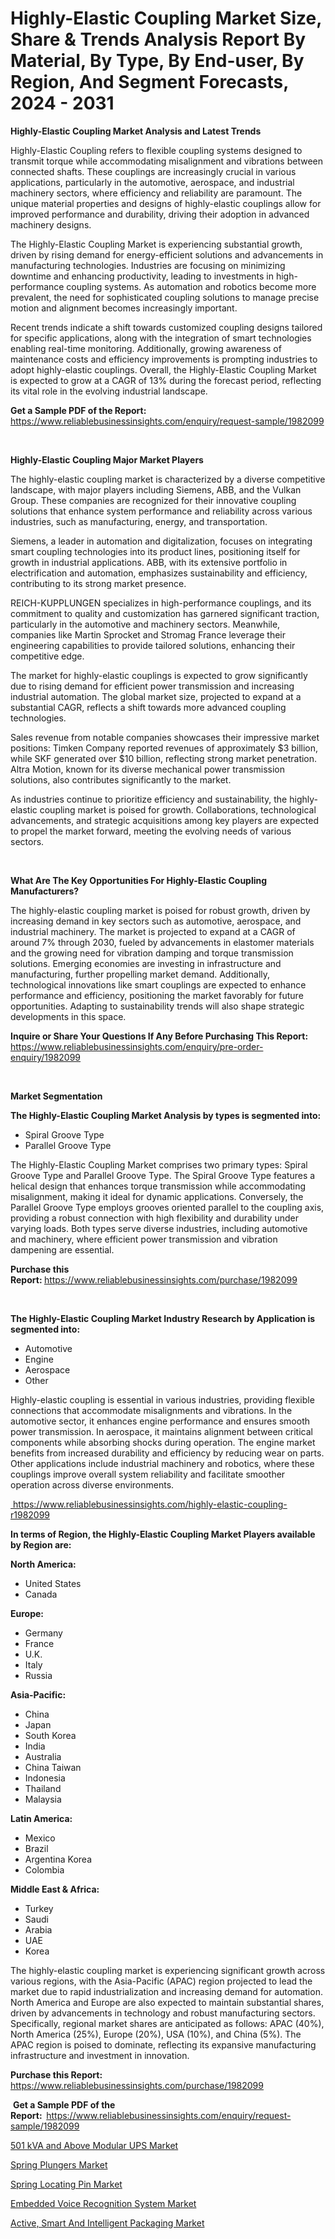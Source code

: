 <p><h1>Highly-Elastic Coupling Market Size, Share & Trends Analysis Report By Material, By Type, By End-user, By Region, And Segment Forecasts, 2024 - 2031</h1></p><p><strong>Highly-Elastic Coupling Market Analysis and Latest Trends</strong></p>
<p><p>Highly-Elastic Coupling refers to flexible coupling systems designed to transmit torque while accommodating misalignment and vibrations between connected shafts. These couplings are increasingly crucial in various applications, particularly in the automotive, aerospace, and industrial machinery sectors, where efficiency and reliability are paramount. The unique material properties and designs of highly-elastic couplings allow for improved performance and durability, driving their adoption in advanced machinery designs.</p><p>The Highly-Elastic Coupling Market is experiencing substantial growth, driven by rising demand for energy-efficient solutions and advancements in manufacturing technologies. Industries are focusing on minimizing downtime and enhancing productivity, leading to investments in high-performance coupling systems. As automation and robotics become more prevalent, the need for sophisticated coupling solutions to manage precise motion and alignment becomes increasingly important.</p><p>Recent trends indicate a shift towards customized coupling designs tailored for specific applications, along with the integration of smart technologies enabling real-time monitoring. Additionally, growing awareness of maintenance costs and efficiency improvements is prompting industries to adopt highly-elastic couplings. Overall, the Highly-Elastic Coupling Market is expected to grow at a CAGR of 13% during the forecast period, reflecting its vital role in the evolving industrial landscape.</p></p>
<p><strong>Get a Sample PDF of the Report:&nbsp;</strong> <a href="https://www.reliablebusinessinsights.com/enquiry/request-sample/1982099?utm_campaign=102&utm_medium=2&utm_source=Github&utm_content=ia&utm_term=25102024&utm_id=highly-elastic-coupling">https://www.reliablebusinessinsights.com/enquiry/request-sample/1982099</a></p>
<p>&nbsp;</p>
<p><strong>Highly-Elastic Coupling Major Market Players</strong></p>
<p><p>The highly-elastic coupling market is characterized by a diverse competitive landscape, with major players including Siemens, ABB, and the Vulkan Group. These companies are recognized for their innovative coupling solutions that enhance system performance and reliability across various industries, such as manufacturing, energy, and transportation.</p><p>Siemens, a leader in automation and digitalization, focuses on integrating smart coupling technologies into its product lines, positioning itself for growth in industrial applications. ABB, with its extensive portfolio in electrification and automation, emphasizes sustainability and efficiency, contributing to its strong market presence.</p><p>REICH-KUPPLUNGEN specializes in high-performance couplings, and its commitment to quality and customization has garnered significant traction, particularly in the automotive and machinery sectors. Meanwhile, companies like Martin Sprocket and Stromag France leverage their engineering capabilities to provide tailored solutions, enhancing their competitive edge.</p><p>The market for highly-elastic couplings is expected to grow significantly due to rising demand for efficient power transmission and increasing industrial automation. The global market size, projected to expand at a substantial CAGR, reflects a shift towards more advanced coupling technologies.</p><p>Sales revenue from notable companies showcases their impressive market positions: Timken Company reported revenues of approximately $3 billion, while SKF generated over $10 billion, reflecting strong market penetration. Altra Motion, known for its diverse mechanical power transmission solutions, also contributes significantly to the market.</p><p>As industries continue to prioritize efficiency and sustainability, the highly-elastic coupling market is poised for growth. Collaborations, technological advancements, and strategic acquisitions among key players are expected to propel the market forward, meeting the evolving needs of various sectors.</p></p>
<p>&nbsp;</p>
<p><strong>What Are The Key Opportunities For Highly-Elastic Coupling Manufacturers?</strong></p>
<p><p>The highly-elastic coupling market is poised for robust growth, driven by increasing demand in key sectors such as automotive, aerospace, and industrial machinery. The market is projected to expand at a CAGR of around 7% through 2030, fueled by advancements in elastomer materials and the growing need for vibration damping and torque transmission solutions. Emerging economies are investing in infrastructure and manufacturing, further propelling market demand. Additionally, technological innovations like smart couplings are expected to enhance performance and efficiency, positioning the market favorably for future opportunities. Adapting to sustainability trends will also shape strategic developments in this space.</p></p>
<p><strong>Inquire or Share Your Questions If Any Before Purchasing This Report:</strong> <a href="https://www.reliablebusinessinsights.com/enquiry/pre-order-enquiry/1982099?utm_campaign=102&utm_medium=2&utm_source=Github&utm_content=ia&utm_term=25102024&utm_id=highly-elastic-coupling">https://www.reliablebusinessinsights.com/enquiry/pre-order-enquiry/1982099</a></p>
<p>&nbsp;</p>
<p><strong>Market Segmentation</strong></p>
<p><strong>The Highly-Elastic Coupling Market Analysis by types is segmented into:</strong></p>
<p><ul><li>Spiral Groove Type</li><li>Parallel Groove Type</li></ul></p>
<p><p>The Highly-Elastic Coupling Market comprises two primary types: Spiral Groove Type and Parallel Groove Type. The Spiral Groove Type features a helical design that enhances torque transmission while accommodating misalignment, making it ideal for dynamic applications. Conversely, the Parallel Groove Type employs grooves oriented parallel to the coupling axis, providing a robust connection with high flexibility and durability under varying loads. Both types serve diverse industries, including automotive and machinery, where efficient power transmission and vibration dampening are essential.</p></p>
<p><strong>Purchase this Report:&nbsp;</strong><a href="https://www.reliablebusinessinsights.com/purchase/1982099?utm_campaign=102&utm_medium=2&utm_source=Github&utm_content=ia&utm_term=25102024&utm_id=highly-elastic-coupling">https://www.reliablebusinessinsights.com/purchase/1982099</a></p>
<p>&nbsp;</p>
<p><strong>The Highly-Elastic Coupling Market Industry Research by Application is segmented into:</strong></p>
<p><ul><li>Automotive</li><li>Engine</li><li>Aerospace</li><li>Other</li></ul></p>
<p><p>Highly-elastic coupling is essential in various industries, providing flexible connections that accommodate misalignments and vibrations. In the automotive sector, it enhances engine performance and ensures smooth power transmission. In aerospace, it maintains alignment between critical components while absorbing shocks during operation. The engine market benefits from increased durability and efficiency by reducing wear on parts. Other applications include industrial machinery and robotics, where these couplings improve overall system reliability and facilitate smoother operation across diverse environments.</p></p>
<p><a href="https://www.reliablebusinessinsights.com/highly-elastic-coupling-r1982099?utm_campaign=102&utm_medium=2&utm_source=Github&utm_content=ia&utm_term=25102024&utm_id=highly-elastic-coupling">&nbsp;https://www.reliablebusinessinsights.com/highly-elastic-coupling-r1982099</a></p>
<p><strong>In terms of Region, the Highly-Elastic Coupling Market Players available by Region are:</strong></p>
<p>
    <p> <strong> North America: </strong>
        <ul>
            <li>United States</li>
            <li>Canada</li>
        </ul>
        </p> 
    <p> <strong> Europe: </strong>
        <ul>
            <li>Germany</li>
            <li>France</li>
            <li>U.K.</li>
            <li>Italy</li>
            <li>Russia</li>
        </ul>
        </p> 
    <p> <strong> Asia-Pacific: </strong>
        <ul>
            <li>China</li>
            <li>Japan</li>
            <li>South Korea</li>
            <li>India</li>
            <li>Australia</li>
            <li>China Taiwan</li>
            <li>Indonesia</li>
            <li>Thailand</li>
            <li>Malaysia</li>
        </ul>
        </p> 
    <p> <strong> Latin America: </strong>
        <ul>
            <li>Mexico</li>
            <li>Brazil</li>
            <li>Argentina Korea</li>
            <li>Colombia</li>
        </ul>
        </p> 
    <p> <strong> Middle East & Africa: </strong>
        <ul>
            <li>Turkey</li>
            <li>Saudi</li>
            <li>Arabia</li>
            <li>UAE</li>
            <li>Korea</li>
        </ul>
    </p>
    </p>
<p><p>The highly-elastic coupling market is experiencing significant growth across various regions, with the Asia-Pacific (APAC) region projected to lead the market due to rapid industrialization and increasing demand for automation. North America and Europe are also expected to maintain substantial shares, driven by advancements in technology and robust manufacturing sectors. Specifically, regional market shares are anticipated as follows: APAC (40%), North America (25%), Europe (20%), USA (10%), and China (5%). The APAC region is poised to dominate, reflecting its expansive manufacturing infrastructure and investment in innovation.</p></p>
<p><strong>Purchase this Report: </strong><a href="https://www.reliablebusinessinsights.com/purchase/1982099?utm_campaign=102&utm_medium=2&utm_source=Github&utm_content=ia&utm_term=25102024&utm_id=highly-elastic-coupling">https://www.reliablebusinessinsights.com/purchase/1982099</a></p>
<p>&nbsp;<strong>Get a Sample PDF of the Report:&nbsp;&nbsp;</strong><a href="https://www.reliablebusinessinsights.com/enquiry/request-sample/1982099?utm_campaign=102&utm_medium=2&utm_source=Github&utm_content=ia&utm_term=25102024&utm_id=highly-elastic-coupling">https://www.reliablebusinessinsights.com/enquiry/request-sample/1982099</a></p>
<p><strong></strong></p>
<p><p><a href="https://www.linkedin.com/pulse/501-kva-above-modular-ups-market-share-size-trends-industry-analysis-s5jsc?utm_campaign=102&utm_medium=2&utm_source=Github&utm_content=ia&utm_term=25102024&utm_id=highly-elastic-coupling">501 kVA and Above Modular UPS Market</a></p><p><a href="https://issuu.com/reportprime-2/docs/spring-plungers-market-size-2030.pp_1dd3783b9e594b?utm_campaign=102&utm_medium=2&utm_source=Github&utm_content=ia&utm_term=25102024&utm_id=highly-elastic-coupling">Spring Plungers Market</a></p><p><a href="https://issuu.com/reportprime-2/docs/spring-locating-pin-market-size-203_36edf768e5eceb?utm_campaign=102&utm_medium=2&utm_source=Github&utm_content=ia&utm_term=25102024&utm_id=highly-elastic-coupling">Spring Locating Pin Market</a></p><p><a href="https://www.linkedin.com/pulse/embedded-voice-recognition-system-market-outlook-complete-mkqyf?utm_campaign=102&utm_medium=2&utm_source=Github&utm_content=ia&utm_term=25102024&utm_id=highly-elastic-coupling">Embedded Voice Recognition System Market</a></p><p><a href="https://github.com/SidorelaGurakuqi596/Market-Research-Report-List-1/blob/main/active-smart-and-intelligent-packaging-market.md?utm_campaign=102&utm_medium=2&utm_source=Github&utm_content=ia&utm_term=25102024&utm_id=highly-elastic-coupling">Active, Smart And Intelligent Packaging Market</a></p></p>